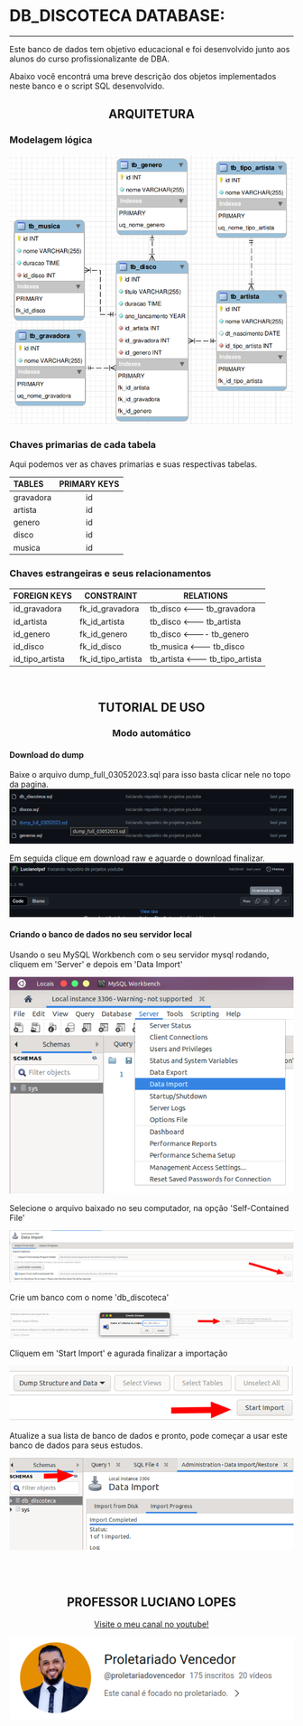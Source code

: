 # DB_DISCOTECA DATABASE:
---
Este banco de dados tem objetivo educacional e foi desenvolvido junto aos alunos do curso profissionalizante de DBA.

Abaixo você encontrá uma breve descrição dos objetos implementados neste banco e o script SQL desenvolvido.

<div align="center">

## ARQUITETURA
</div>

### Modelagem lógica
<div align="center">

![Modelagem lógica db_discoteca](../img/diagramas/db_discoteca.png)

</div>

### Chaves primarias de cada tabela
    
Aqui podemos ver as chaves primarias e suas respectivas tabelas.
    
|TABLES|PRIMARY KEYS|
|:-|:-:|
|gravadora |id|
|artista   |id|
|genero|id|
|disco|id|
|musica|id|

### Chaves estrangeiras e seus relacionamentos

|FOREIGN KEYS|CONSTRAINT|RELATIONS|
|-|-|-|
|id_gravadora|fk_id_gravadora|tb_disco <--- tb_gravadora|
|id_artista|fk_id_artista|tb_disco  <--- tb_artista|
|id_genero|fk_id_genero|tb_disco  <---- tb_genero|
|id_disco|fk_id_disco|tb_musica <--- tb_disco|
|id_tipo_artista|fk_id_tipo_artista|tb_artista <--- tb_tipo_artista|

<br>
<div align="center">

## TUTORIAL DE USO
### Modo automático
</div>


#### Download do dump
Baixe o arquivo dump_full_03052023.sql para isso basta clicar nele no topo da pagina.
![Print do topo desta pagina ilustrando o click no arquivo dump](../img/tutoriais/image.png)

Em seguida clique em download raw e aguarde o download finalizar.
![Print ilustrando botão de download raw file](../img/tutoriais/image-1.png)


#### Criando o banco de dados no seu servidor local

Usando o seu MySQL Workbench com o seu servidor mysql rodando, cliquem em 'Server' e depois em 'Data Import' 

![Print indicando a opção data import](../img/tutoriais/image-2.png)

Selecione o arquivo baixado no seu computador, na opção 'Self-Contained File'

![Print indicando onde localizar o arquivo](../img/tutoriais/image-3.png)

Crie um banco com o nome 'db_discoteca'

![Print indicando onde criar um novo banco de dados](../img/tutoriais/image-4.png)

Cliquem em 'Start Import' e agurada finalizar a importação

![Print indicando onde iniciar a importação do dados](../img/tutoriais/image-5.png)

Atualize a sua lista de banco de dados e pronto, pode começar a usar este banco de dados para seus estudos.

![Print indicando o local de atualização de banco de dados](../img/tutoriais/image-6.png)

<br>
<br>
<div align="center">

## PROFESSOR LUCIANO LOPES

[Visite o meu canal no youtube!](https://www.youtube.com/@proletariovencedor?sub_confirmation=1)

[![Proletariado vencedor](../img/proletariado.png)](https://www.youtube.com/@proletariovencedor?sub_confirmation=1)